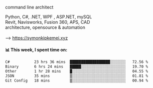 command line architect

Python, C#, .NET, WPF , ASP.NET, mySQL <br>
Revit, Navisworks, Fusion 360, APS, CAD <br>
architecture, opensource & automation<br>
<br>
--> https://symonkipkemei.xyz

#### 📊 This week, I spent time on:
<!--START_SECTION:waka-->

```txt
C#           23 hrs 36 mins  ██████████████████░░░░░░░   72.56 %
Binary       6 hrs 24 mins   █████░░░░░░░░░░░░░░░░░░░░   19.70 %
Other        1 hr 28 mins    █░░░░░░░░░░░░░░░░░░░░░░░░   04.55 %
JSON         35 mins         ▒░░░░░░░░░░░░░░░░░░░░░░░░   01.81 %
Git Config   18 mins         ▒░░░░░░░░░░░░░░░░░░░░░░░░   00.94 %
```

<!--END_SECTION:waka-->
